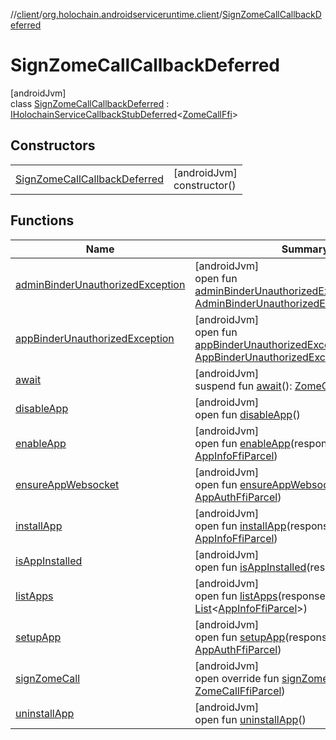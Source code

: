 //[client](../../../index.md)/[org.holochain.androidserviceruntime.client](../index.md)/[SignZomeCallCallbackDeferred](index.md)

# SignZomeCallCallbackDeferred

[androidJvm]\
class [SignZomeCallCallbackDeferred](index.md) : [IHolochainServiceCallbackStubDeferred](../-i-holochain-service-callback-stub-deferred/index.md)&lt;[ZomeCallFfi](../-zome-call-ffi/index.md)&gt;

## Constructors

| | |
|---|---|
| [SignZomeCallCallbackDeferred](-sign-zome-call-callback-deferred.md) | [androidJvm]<br>constructor() |

## Functions

| Name | Summary |
|---|---|
| [adminBinderUnauthorizedException](../-i-holochain-service-callback-stub-deferred/admin-binder-unauthorized-exception.md) | [androidJvm]<br>open fun [adminBinderUnauthorizedException](../-i-holochain-service-callback-stub-deferred/admin-binder-unauthorized-exception.md)(response: [AdminBinderUnauthorizedExceptionParcel](../-admin-binder-unauthorized-exception-parcel/index.md)) |
| [appBinderUnauthorizedException](../-i-holochain-service-callback-stub-deferred/app-binder-unauthorized-exception.md) | [androidJvm]<br>open fun [appBinderUnauthorizedException](../-i-holochain-service-callback-stub-deferred/app-binder-unauthorized-exception.md)(response: [AppBinderUnauthorizedExceptionParcel](../-app-binder-unauthorized-exception-parcel/index.md)) |
| [await](../-i-holochain-service-callback-stub-deferred/await.md) | [androidJvm]<br>suspend fun [await](../-i-holochain-service-callback-stub-deferred/await.md)(): [ZomeCallFfi](../-zome-call-ffi/index.md) |
| [disableApp](../-i-holochain-service-callback-stub-deferred/disable-app.md) | [androidJvm]<br>open fun [disableApp](../-i-holochain-service-callback-stub-deferred/disable-app.md)() |
| [enableApp](../-i-holochain-service-callback-stub-deferred/enable-app.md) | [androidJvm]<br>open fun [enableApp](../-i-holochain-service-callback-stub-deferred/enable-app.md)(response: [AppInfoFfiParcel](../-app-info-ffi-parcel/index.md)) |
| [ensureAppWebsocket](../-i-holochain-service-callback-stub-deferred/ensure-app-websocket.md) | [androidJvm]<br>open fun [ensureAppWebsocket](../-i-holochain-service-callback-stub-deferred/ensure-app-websocket.md)(response: [AppAuthFfiParcel](../-app-auth-ffi-parcel/index.md)) |
| [installApp](../-i-holochain-service-callback-stub-deferred/install-app.md) | [androidJvm]<br>open fun [installApp](../-i-holochain-service-callback-stub-deferred/install-app.md)(response: [AppInfoFfiParcel](../-app-info-ffi-parcel/index.md)) |
| [isAppInstalled](../-i-holochain-service-callback-stub-deferred/is-app-installed.md) | [androidJvm]<br>open fun [isAppInstalled](../-i-holochain-service-callback-stub-deferred/is-app-installed.md)(response: [Boolean](https://kotlinlang.org/api/core/kotlin-stdlib/kotlin/-boolean/index.html)) |
| [listApps](../-i-holochain-service-callback-stub-deferred/list-apps.md) | [androidJvm]<br>open fun [listApps](../-i-holochain-service-callback-stub-deferred/list-apps.md)(response: [List](https://kotlinlang.org/api/core/kotlin-stdlib/kotlin.collections/-list/index.html)&lt;[AppInfoFfiParcel](../-app-info-ffi-parcel/index.md)&gt;) |
| [setupApp](../-i-holochain-service-callback-stub-deferred/setup-app.md) | [androidJvm]<br>open fun [setupApp](../-i-holochain-service-callback-stub-deferred/setup-app.md)(response: [AppAuthFfiParcel](../-app-auth-ffi-parcel/index.md)) |
| [signZomeCall](sign-zome-call.md) | [androidJvm]<br>open override fun [signZomeCall](sign-zome-call.md)(response: [ZomeCallFfiParcel](../-zome-call-ffi-parcel/index.md)) |
| [uninstallApp](../-i-holochain-service-callback-stub-deferred/uninstall-app.md) | [androidJvm]<br>open fun [uninstallApp](../-i-holochain-service-callback-stub-deferred/uninstall-app.md)() |